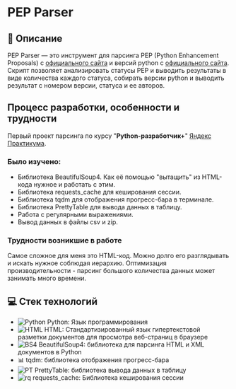 # PEP Parser
## :page_with_curl: Описание
PEP Parser — это инструмент для парсинга PEP (Python Enhancement Proposals) с [официального сайта](https://peps.python.org/) и версий python c [официального сайта](https://docs.python.org/3/). Скрипт позволяет анализировать статусы PEP и выводить результаты в виде количества каждого статуса, собирать версии python и выводить результат с номером версии, статуса и ее авторов.
## Процесс разработки, особенности и трудности
Первый проект парсинга по курсу "**Python-разработчик+**" [Яндекс Практикума](https://github.com/yandex-praktikum).
### Было изучено:
- Библиотека BeautifulSoup4. Как её помощью "вытащить" из HTML-кода нужное и работать с этим.
- Библиотека requests_cache для кеширования сессии.
- Библиотека tqdm для отображения прогресс-бара в терминале.
- Библиотека PrettyTable для вывода данных в таблицу.
- Работа с регулярными выражениями.
- Вывод данных в файлы csv и zip.

### Трудности возникшие в работе
Самое сложное для меня это HTML-код. Можно долго его разглядывать и искать нужное соблюдая иерархию. 
Оптимизация производительности - парсинг большого количества данных может занимать много времени.

## :computer: Стек технологий
- ![Python](https://img.shields.io/badge/python-3670A0?style=for-the-badge&logo=python&logoColor=ffdd54) Python: Язык программирования
- ![HTML](https://img.shields.io/badge/HTML5-E34F26?style=for-the-badge&logo=html5&logoColor=white) HTML: Стандартизированный язык гипертекстовой разметки документов для просмотра веб-страниц в браузере
- ![BS4](https://camo.githubusercontent.com/8a2aab0d5a7f5ce7d12bbb8f908e7786bcad6c7dd255bdc6aa5fe667f61ae625/68747470733a2f2f696d672e736869656c64732e696f2f62616467652f2d42656175746966756c536f7570342d3436343634363f7374796c653d666c6174266c6f676f3d42656175746966756c536f757034266c6f676f436f6c6f723d66666666666626636f6c6f723d303433413642) BeautifulSoup4: библиотека для парсинга HTML и XML документов в Python
- :bar_chart: tqdm: библиотека отображения прогресс-бара
- ![PT](https://camo.githubusercontent.com/fd87112e437d5861ab358398eefda2c12a17dd29154d0a4ec888e4da4cc31ffa/68747470733a2f2f696d672e736869656c64732e696f2f62616467652f2d5072657474797461626c652d3436343634363f7374796c653d666c6174266c6f676f3d5072657474797461626c65266c6f676f436f6c6f723d66666666666626636f6c6f723d303433413642) PrettyTable:  библиотека вывода данных в таблицу
- ![rq](https://camo.githubusercontent.com/25c089f154cd5dd784ac64a1e48848c86304eba36c90eb7d6f3dd89765e5ecb3/68747470733a2f2f696d672e736869656c64732e696f2f62616467652f52657175657374732d322e32372d333737364142) requests_cache: Библиотека кеширования сессии

  
